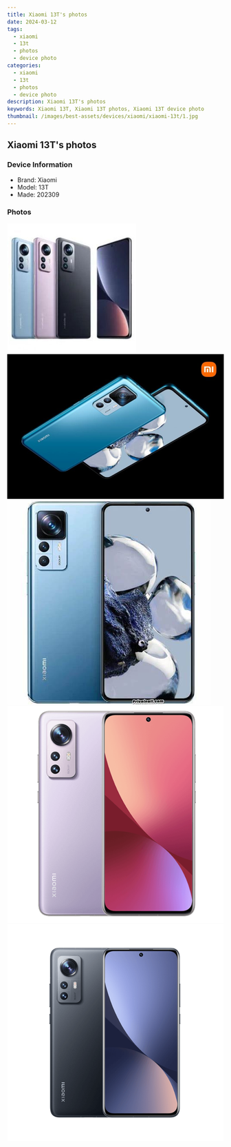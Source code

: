 ```yaml
---
title: Xiaomi 13T's photos
date: 2024-03-12
tags: 
  - xiaomi
  - 13t
  - photos
  - device photo
categories: 
  - xiaomi
  - 13t
  - photos
  - device photo
description: Xiaomi 13T's photos
keywords: Xiaomi 13T, Xiaomi 13T photos, Xiaomi 13T device photo
thumbnail: /images/best-assets/devices/xiaomi/xiaomi-13t/1.jpg
---
```


## Xiaomi 13T's photos

### Device Information

- Brand: Xiaomi
- Model: 13T
- Made: 202309

### Photos

![/images/best-assets/devices/xiaomi/xiaomi-13t/1.jpg](/images/best-assets/devices/xiaomi/xiaomi-13t/1.jpg)
![/images/best-assets/devices/xiaomi/xiaomi-13t/2.jpg](/images/best-assets/devices/xiaomi/xiaomi-13t/2.jpg)
![/images/best-assets/devices/xiaomi/xiaomi-13t/3.jpg](/images/best-assets/devices/xiaomi/xiaomi-13t/3.jpg)
![/images/best-assets/devices/xiaomi/xiaomi-13t/4.jpg](/images/best-assets/devices/xiaomi/xiaomi-13t/4.jpg)
![/images/best-assets/devices/xiaomi/xiaomi-13t/5.jpg](/images/best-assets/devices/xiaomi/xiaomi-13t/5.jpg)
